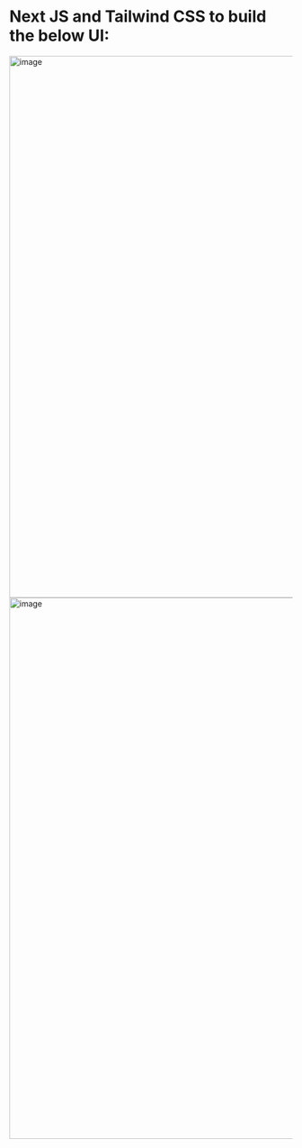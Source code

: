 # Next JS and Tailwind CSS to build the below UI:

<img width="962" alt="image" src="https://user-images.githubusercontent.com/1153078/222123531-a6d921bc-dfcb-4e4f-80f3-30f7aad21032.png">

<img width="961" alt="image" src="https://user-images.githubusercontent.com/1153078/222123591-b2573079-9711-48b5-92ff-dc376db34687.png">
